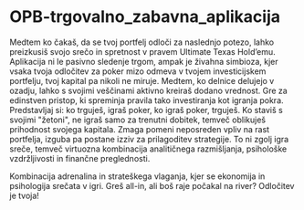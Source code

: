 # OPB-trgovalno_zabavna_aplikacija

Medtem ko čakaš, da se tvoj portfelj odloči za naslednjo potezo, lahko preizkusiš svojo srečo in spretnost v pravem Ultimate Texas Hold’emu. Aplikacija ni le pasivno sledenje trgom, ampak je živahna simbioza, kjer vsaka tvoja odločitev za poker mizo odmeva v tvojem investicijskem portfelju, tvoj kapital pa nikoli ne miruje. Medtem, ko delnice delujejo v ozadju, lahko s svojimi veščinami aktivno kreiraš dodano vrednost. Gre za edinstven pristop, ki spreminja pravila tako investiranja kot igranja pokra.
Predstavljaj si: ko trguješ, igraš poker, ko igraš poker, trguješ. Ko staviš s svojimi "žetoni", ne igraš samo za trenutni dobitek, temveč oblikuješ prihodnost svojega kapitala. Zmaga pomeni neposreden vpliv na rast portfelja, izguba pa postane izziv za prilagoditev strategije. To ni zgolj igra sreče, temveč virtuozna kombinacija analitičnega razmišljanja, psihološke vzdržljivosti in finančne preglednosti.

Kombinacija adrenalina in strateškega vlaganja, kjer se ekonomija in psihologija srečata v igri. Greš all-in, ali boš raje počakal na river? Odločitev je tvoja!
